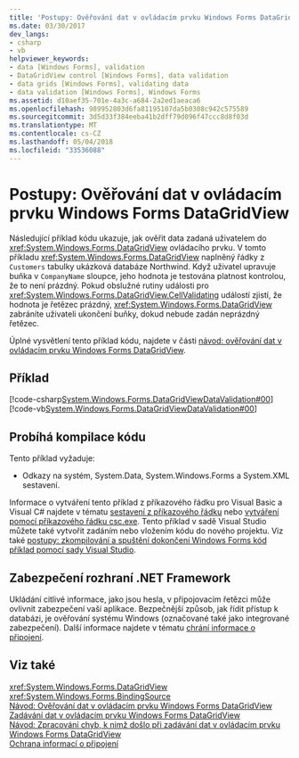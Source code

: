 ```yaml
---
title: 'Postupy: Ověřování dat v ovládacím prvku Windows Forms DataGridView'
ms.date: 03/30/2017
dev_langs:
- csharp
- vb
helpviewer_keywords:
- data [Windows Forms], validation
- DataGridView control [Windows Forms], data validation
- data grids [Windows Forms], validating data
- data validation [Windows Forms], Windows Forms
ms.assetid: d10aef35-701e-4a3c-a684-2a2ed1aeaca6
ms.openlocfilehash: 989952803d6fa81195107da5b0308c942c575589
ms.sourcegitcommit: 3d5d33f384eeba41b2dff79d096f47ccc8d8f03d
ms.translationtype: MT
ms.contentlocale: cs-CZ
ms.lasthandoff: 05/04/2018
ms.locfileid: "33536088"
---
```

# <a name="how-to-validate-data-in-the-windows-forms-datagridview-control"></a>Postupy: Ověřování dat v ovládacím prvku Windows Forms DataGridView
Následující příklad kódu ukazuje, jak ověřit data zadaná uživatelem do <xref:System.Windows.Forms.DataGridView> ovládacího prvku. V tomto příkladu <xref:System.Windows.Forms.DataGridView> naplněný řádky z `Customers` tabulky ukázková databáze Northwind. Když uživatel upravuje buňka v `CompanyName` sloupce, jeho hodnota je testována platnost kontrolou, že to není prázdný. Pokud obslužné rutiny události pro <xref:System.Windows.Forms.DataGridView.CellValidating> událostí zjistí, že hodnota je řetězec prázdný, <xref:System.Windows.Forms.DataGridView> zabráníte uživateli ukončení buňky, dokud nebude zadán neprázdný řetězec.  
  
 Úplné vysvětlení tento příklad kódu, najdete v části [návod: ověřování dat v ovládacím prvku Windows Forms DataGridView](../../../../docs/framework/winforms/controls/walkthrough-validating-data-in-the-windows-forms-datagridview-control.md).  
  
## <a name="example"></a>Příklad  
 [!code-csharp[System.Windows.Forms.DataGridViewDataValidation#00](../../../../samples/snippets/csharp/VS_Snippets_Winforms/System.Windows.Forms.DataGridViewDataValidation/CS/datavalidation.cs#00)]
 [!code-vb[System.Windows.Forms.DataGridViewDataValidation#00](../../../../samples/snippets/visualbasic/VS_Snippets_Winforms/System.Windows.Forms.DataGridViewDataValidation/VB/datavalidation.vb#00)]  
  
## <a name="compiling-the-code"></a>Probíhá kompilace kódu  
 Tento příklad vyžaduje:  
  
-   Odkazy na systém, System.Data, System.Windows.Forms a System.XML sestavení.  
  
 Informace o vytváření tento příklad z příkazového řádku pro Visual Basic a Visual C# najdete v tématu [sestavení z příkazového řádku](~/docs/visual-basic/reference/command-line-compiler/building-from-the-command-line.md) nebo [vytváření pomocí příkazového řádku csc.exe](~/docs/csharp/language-reference/compiler-options/command-line-building-with-csc-exe.md). Tento příklad v sadě Visual Studio můžete také vytvořit zadáním nebo vložením kódu do nového projektu.  Viz také [postupy: zkompilování a spuštění dokončení Windows Forms kód příklad pomocí sady Visual Studio](http://msdn.microsoft.com/library/Bb129228\(v=vs.110\)).  
  
## <a name="net-framework-security"></a>Zabezpečení rozhraní .NET Framework  
 Ukládání citlivé informace, jako jsou hesla, v připojovacím řetězci může ovlivnit zabezpečení vaší aplikace. Bezpečnější způsob, jak řídit přístup k databázi, je ověřování systému Windows (označované také jako integrované zabezpečení). Další informace najdete v tématu [chrání informace o připojení](../../../../docs/framework/data/adonet/protecting-connection-information.md).  
  
## <a name="see-also"></a>Viz také  
 <xref:System.Windows.Forms.DataGridView>  
 <xref:System.Windows.Forms.BindingSource>  
 [Návod: Ověřování dat v ovládacím prvku Windows Forms DataGridView](../../../../docs/framework/winforms/controls/walkthrough-validating-data-in-the-windows-forms-datagridview-control.md)  
 [Zadávání dat v ovládacím prvku Windows Forms DataGridView](../../../../docs/framework/winforms/controls/data-entry-in-the-windows-forms-datagridview-control.md)  
 [Návod: Zpracování chyb, k nimž došlo při zadávání dat v ovládacím prvku Windows Forms DataGridView](../../../../docs/framework/winforms/controls/handling-errors-that-occur-during-data-entry-in-the-datagrid.md)  
 [Ochrana informací o připojení](../../../../docs/framework/data/adonet/protecting-connection-information.md)
